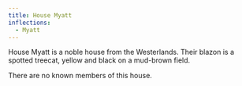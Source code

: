 ```yaml
---
title: House Myatt
inflections:
  - Myatt
---
```


House Myatt is a noble house from the Westerlands. Their blazon is a spotted treecat, yellow and black on a mud-brown field.

There are no known members of this house.




